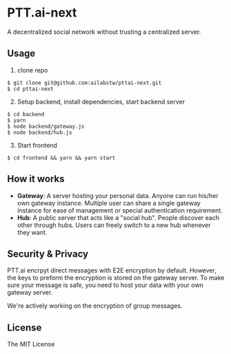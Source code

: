 # PTT.ai-next

A decentralized social network without trusting a centralized server.

## Usage

1. clone repo

```
$ git clone git@github.com:ailabstw/pttai-next.git
$ cd pttai-next
```

2. Setup backend, install dependencies, start backend server

```
$ cd backend
$ yarn
$ node backend/gateway.js
$ node backend/hub.js
```

3. Start frontend
```
$ cd frontend && yarn && yarn start
```

## How it works

* **Gateway**: A server hosting your personal data. Anyone can run his/her own gateway instance. Multiple user can share a single gateway instance for ease of management or special authentication requirement.
* **Hub**: A public server that acts like a "social hub". People discover each other through hubs. Users can freely switch to a new hub whenever they want.

## Security & Privacy

PTT.ai encrpyt direct messages with E2E encryption by default. However, the keys to preform the encryption is stored on the gateway server. To make sure your message is safe, you need to host your data with your own gateway server.

We're actively working on the encryption of group messages.

## License

The MIT License